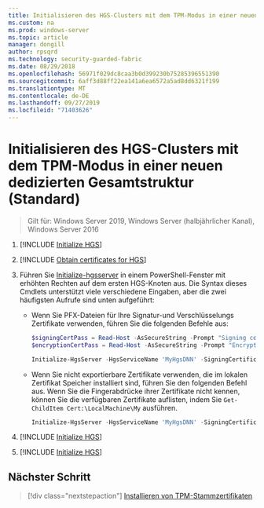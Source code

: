 ```yaml
---
title: Initialisieren des HGS-Clusters mit dem TPM-Modus in einer neuen dedizierten Gesamtstruktur (Standard)
ms.custom: na
ms.prod: windows-server
ms.topic: article
manager: dongill
author: rpsqrd
ms.technology: security-guarded-fabric
ms.date: 08/29/2018
ms.openlocfilehash: 56971f029dc8caa3b0d399230b75285396551390
ms.sourcegitcommit: 6aff3d88ff22ea141a6ea6572a5ad8dd6321f199
ms.translationtype: MT
ms.contentlocale: de-DE
ms.lasthandoff: 09/27/2019
ms.locfileid: "71403626"
---
```

# <a name="initialize-the-hgs-cluster-using-tpm-mode-in-a-new-dedicated-forest-default"></a>Initialisieren des HGS-Clusters mit dem TPM-Modus in einer neuen dedizierten Gesamtstruktur (Standard)

>Gilt für: Windows Server 2019, Windows Server (halbjährlicher Kanal), Windows Server 2016

1.  [!INCLUDE [Initialize HGS](../../../includes/guarded-fabric-initialize-hgs-default-step-one.md)]

2.  [!INCLUDE [Obtain certificates for HGS](../../../includes/guarded-fabric-initialize-hgs-default-step-two.md)]

3.  Führen Sie [Initialize-hgsserver](https://technet.microsoft.com/library/mt652185.aspx) in einem PowerShell-Fenster mit erhöhten Rechten auf dem ersten HGS-Knoten aus. Die Syntax dieses Cmdlets unterstützt viele verschiedene Eingaben, aber die zwei häufigsten Aufrufe sind unten aufgeführt:

    -   Wenn Sie PFX-Dateien für Ihre Signatur-und Verschlüsselungs Zertifikate verwenden, führen Sie die folgenden Befehle aus:

        ```powershell
        $signingCertPass = Read-Host -AsSecureString -Prompt "Signing certificate password"
        $encryptionCertPass = Read-Host -AsSecureString -Prompt "Encryption certificate password"

        Initialize-HgsServer -HgsServiceName 'MyHgsDNN' -SigningCertificatePath '.\signCert.pfx' -SigningCertificatePassword $signingCertPass -EncryptionCertificatePath '.\encCert.pfx' -EncryptionCertificatePassword $encryptionCertPass -TrustTpm
        ```

    -   Wenn Sie nicht exportierbare Zertifikate verwenden, die im lokalen Zertifikat Speicher installiert sind, führen Sie den folgenden Befehl aus. Wenn Sie die Fingerabdrücke ihrer Zertifikate nicht kennen, können Sie die verfügbaren Zertifikate auflisten, indem Sie `Get-ChildItem Cert:\LocalMachine\My` ausführen.

        ```powershell
        Initialize-HgsServer -HgsServiceName 'MyHgsDNN' -SigningCertificateThumbprint '1A2B3C4D5E6F...' -EncryptionCertificateThumbprint '0F9E8D7C6B5A...' -TrustTpm
        ```

4.  [!INCLUDE [Initialize HGS](../../../includes/guarded-fabric-initialize-hgs-default-step-four.md)]

5.  [!INCLUDE [Initialize HGS](../../../includes/guarded-fabric-initialize-hgs-default-step-five.md)]

## <a name="next-step"></a>Nächster Schritt

> [!div class="nextstepaction"]
> [Installieren von TPM-Stammzertifikaten](guarded-fabric-install-trusted-tpm-root-certificates.md)
  